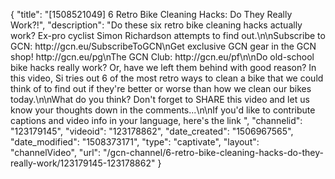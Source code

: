 {
    "title": "[1508521049] 6 Retro Bike Cleaning Hacks: Do They Really Work?!",
    "description": "Do these six retro bike cleaning hacks actually work? Ex-pro cyclist Simon Richardson attempts to find out.\n\nSubscribe to GCN: http:\/\/gcn.eu\/SubscribeToGCN\nGet exclusive GCN gear in the GCN shop! http:\/\/gcn.eu\/pg\nThe GCN Club: http:\/\/gcn.eu\/pf\n\nDo old-school bike hacks really work? Or, have we left them behind with good reason? In this video, Si tries out 6 of the most retro ways to clean a bike that we could think of to find out if they're better or worse than how we clean our bikes today.\n\nWhat do you think? Don't forget to SHARE this video and let us know your thoughts down in the comments...\n\nIf you'd like to contribute captions and video info in your language, here's the link ",
    "channelid": "123179145",
    "videoid": "123178862",
    "date_created": "1506967565",
    "date_modified": "1508373171",
    "type": "captivate",
    "layout": "channelVideo",
    "url": "\/gcn-channel\/6-retro-bike-cleaning-hacks-do-they-really-work\/123179145-123178862"
}